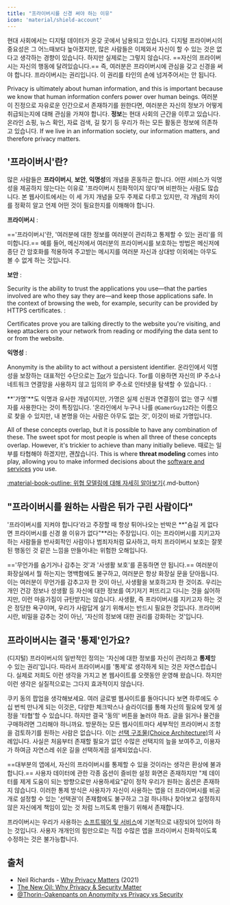```yaml
---
title: "프라이버시를 신경 써야 하는 이유"
icon: 'material/shield-account'
---
```


현대 사회에서는 디지털 데이터가 온갖 곳에서 남용되고 있습니다. 디지털 프라이버시의 중요성은 그 어느때보다 높아졌지만, 많은 사람들은 이제와서 자신이 할 수 있는 것은 없다고 생각하는 경향이 있습니다. 하지만 실제로는 그렇지 않습니다. ==자신의 프라이버시는 자신의 행동에 달려있습니다.== 즉, 여러분은 프라이버시에 관심을 갖고 신경을 써야 합니다. 프라이버시는 권리입니다. 이 권리를 타인의 손에 넘겨주어서는 안 됩니다.

Privacy is ultimately about human information, and this is important because we know that human information confers power over human beings. 여러분이 진정으로 자유로운 인간으로서 존재하기를 원한다면, 여러분은 자신의 정보가 어떻게 취급되는지에 대해 관심을 가져야 합니다. **정보**는 현대 사회의 근간을 이루고 있습니다. 온라인 쇼핑, 뉴스 확인, 자료 검색, 길 찾기 등 우리가 하는 모든 활동은 정보에 의존하고 있습니다. If we live in an information society, our information matters, and therefore privacy matters.

## '프라이버시'란?

많은 사람들은 **프라이버시**, **보안**, **익명성**의 개념을 혼동하곤 합니다. 어떤 서비스가 익명성을 제공하지 않는다는 이유로 '프라이버시 친화적이지 않다'며 비판하는 사람도 많습니다. 본 웹사이트에서는 이 세 가지 개념을 모두 주제로 다루고 있지만, 각 개념의 차이를 정확히 알고 언제 어떤 것이 필요한지를 이해해야 합니다.

**프라이버시**
:

=='프라이버시'란, '여러분에 대한 정보를 여러분이 관리하고 통제할 수 있는 권리'를 의미합니다.== 예를 들어, 메신저에서 여러분의 프라이버시를 보호하는 방법은 메신저에 종단 간 암호화를 적용하여 주고받는 메시지를 여러분 자신과 상대방 이외에는 아무도 볼 수 없게 하는 것입니다.

**보안**
:

Security is the ability to trust the applications you use—that the parties involved are who they say they are—and keep those applications safe. In the context of browsing the web, for example, security can be provided by HTTPS certificates.
:

Certificates prove you are talking directly to the website you're visiting, and keep attackers on your network from reading or modifying the data sent to or from the website.

**익명성**
:

Anonymity is the ability to act without a persistent identifier. 온라인에서 익명성을 보장하는 대표적인 수단으로는 [Tor](../tor.md)가 있습니다. Tor를 이용하면 자신의 IP 주소나 네트워크 연결망을 사용하지 않고 임의의 IP 주소로 인터넷을 탐색할 수 있습니다.
:

**'가명'**도 익명과 유사한 개념이지만, 가명은 실제 신원과 연결점이 없는 영구 식별자를 사용한다는 것이 특징입니다. '온라인에서 누구나 나를 `@GamerGuy12`라는 이름으로 찾을 수 있지만, 내 본명을 아는 사람은 아무도 없는 것', 이것이 바로 가명입니다.

All of these concepts overlap, but it is possible to have any combination of these. The sweet spot for most people is when all three of these concepts overlap. However, it's trickier to achieve than many initially believe. 때로는 일부를 타협해야 하겠지만, 괜찮습니다. This is where **threat modeling** comes into play, allowing you to make informed decisions about the [software and services](../tools.md) you use.

[:material-book-outline: 위협 모델링에 대해 자세히 알아보기](threat-modeling.md ""){.md-button}

## "프라이버시를 원하는 사람은 뒤가 구린 사람이다"

'프라이버시를 지켜야 합니다'라고 주장할 때 항상 튀어나오는 반박은 **"숨길 게 없다면 프라이버시를 신경 쓸 이유가 없다"**라는 주장입니다. 이는 프라이버시를 지키고자 하는 사람들을 반사회적인 사람이나 범죄자처럼 묘사하고, 마치 프라이버시 보호는 잘못된 행동인 것 같은 느낌을 만들어내는 위험한 오해입니다.

=='무언가를 숨기거나 감추는 것'과 '사생활 보호'를 혼동하면 안 됩니다.== 여러분이 화장실에서 뭘 하는지는 명백함에도 불구하고, 여러분은 항상 화장실 문을 닫아둡니다. 이는 여러분이 무언가를 감추고자 한 것이 아닌, 사생활을 보호하고자 한 것이죠. 우리는 개인 건강 정보나 성생활 등 자신에 대한 정보를 여기저기 퍼뜨리고 다니는 것을 싫어하지만, 이런 마음가짐이 규탄받지는 않습니다. 사생활, 즉 프라이버시를 지키고자 하는 것은 정당한 욕구이며, 우리가 사람답게 살기 위해서는 반드시 필요한 것입니다. 프라이버시란, 비밀을 감추는 것이 아닌, '자신의 정보에 대한 권리를 강화하는 것'입니다.

## 프라이버시는 결국 '통제'인가요?

(디지털) 프라이버시의 일반적인 정의는 '자신에 대한 정보를 자신이 관리하고 **통제**할 수 있는 권리'입니다. 따라서 프라이버시를 '통제'로 생각하게 되는 것은 자연스럽습니다. 실제로 저희도 이런 생각을 가지고 본 웹사이트를 오랫동안 운영해 왔습니다. 하지만 이런 생각은 실질적으로는 그다지 효과적이지 않습니다.

쿠키 동의 팝업을 생각해보세요. 여러 글로벌 웹사이트를 돌아다니다 보면 하루에도 수십 번씩 만나게 되는 이것은, 다양한 체크박스나 슬라이더를 통해 자신의 필요에 맞게 설정을 '타협'할 수 있습니다. 하지만 결국 '동의' 버튼을 눌러야 하죠. 글을 읽거나 물건을 구매하려면 그리해야 하니까요. 방문하는 모든 웹사이트마다 세부적인 프라이버시 조항을 검토하기를 원하는 사람은 없습니다. 이는 [선택 구조물(Choice Architecture)](https://en.wikipedia.org/wiki/Choice_architecture)의 사례입니다. 사실은 처음부터 존재할 필요가 없던 수많은 선택지의 늪을 보여주고, 이용자가 하여금 자연스레 쉬운 길을 선택하게끔 설계되었습니다.

==대부분의 앱에서, 자신의 프라이버시를 통제할 수 있을 것이라는 생각은 환상에 불과합니다.== 사용자 데이터에 관한 각종 옵션이 즐비한 설정 화면은 존재하지만 "제 데이터를 제게 도움이 되는 방향으로만 사용하세요"같이 정작 우리가 원하는 옵션은 존재하지 않습니다. 이러한 통제 방식은 사용자가 자신이 사용하는 앱을 더 프라이버시를 비공개로 설정할 수 있는 '선택권'이 존재함에도 불구하고 그걸 하나하나 찾아보고 설정하지 않은 자신에게 책임이 있는 것 처럼 느끼도록 만들기 위해서 존재합니다.

프라이버시는 우리가 사용하는 [소프트웨어 및 서비스](../tools.md)에 기본적으로 내장되어 있어야 하는 것입니다. 사용자 개개인의 힘만으로는 직접 수많은 앱을 프라이버시 친화적이도록 수정하는 것은 불가능합니다.

## 출처

- Neil Richards - [Why Privacy Matters](https://www.amazon.com/Why-Privacy-Matters-Neil-Richards/dp/0190939044) (2021)
- [The New Oil: Why Privacy & Security Matter](https://thenewoil.org/en/guides/prologue/why/)
- [@Thorin-Oakenpants on Anonymity vs Privacy vs Security](https://code.privacyguides.dev/privacyguides/privacytools.io/issues/1760#issuecomment-10452)
